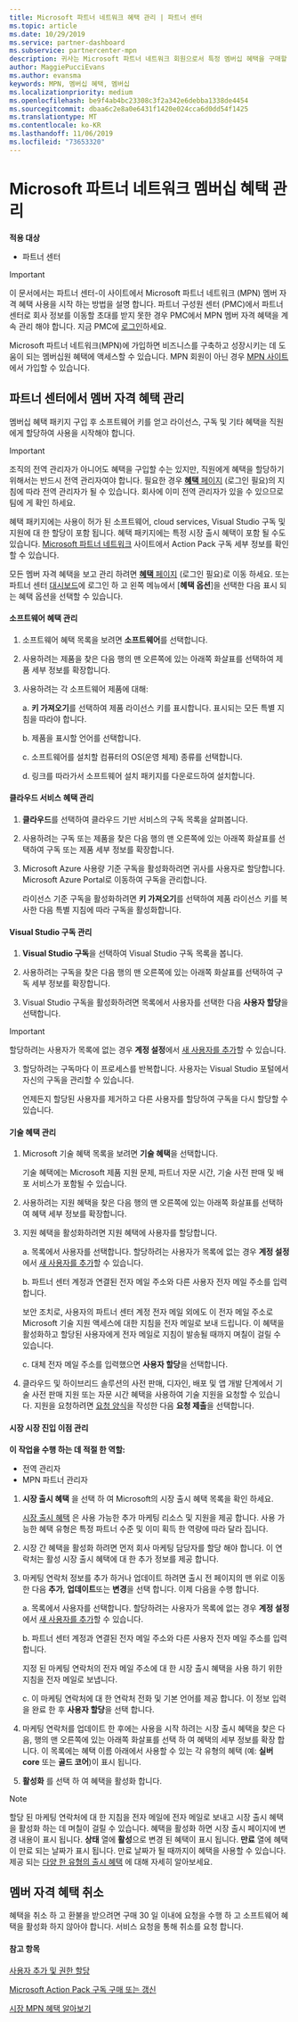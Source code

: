 ```yaml
---
title: Microsoft 파트너 네트워크 혜택 관리 | 파트너 센터
ms.topic: article
ms.date: 10/29/2019
ms.service: partner-dashboard
ms.subservice: partnercenter-mpn
description: 귀사는 Microsoft 파트너 네트워크 회원으로서 특정 멤버십 혜택을 구매할 자격이 있습니다. 파트너 센터에서 멤버 자격 혜택을 활성화 하 고 관리 하는 방법을 설명 합니다.
author: MaggiePucciEvans
ms.author: evansma
keywords: MPN, 멤버십 혜택, 멤버십
ms.localizationpriority: medium
ms.openlocfilehash: be9f4ab4bc23308c3f2a342e6debba1338de4454
ms.sourcegitcommit: dbaa6c2e8a0e6431f1420e024cca6d0dd54f1425
ms.translationtype: MT
ms.contentlocale: ko-KR
ms.lasthandoff: 11/06/2019
ms.locfileid: "73653320"
---
```

# <a name="manage-your-microsoft-partner-network-membership-benefits"></a>Microsoft 파트너 네트워크 멤버십 혜택 관리

**적용 대상**

-  파트너 센터

>[!IMPORTANT]
>이 문서에서는 파트너 센터-이 사이트에서 Microsoft 파트너 네트워크 (MPN) 멤버 자격 혜택 사용을 시작 하는 방법을 설명 합니다. 파트너 구성원 센터 (PMC)에서 파트너 센터로 회사 정보를 이동할 초대를 받지 못한 경우 PMC에서 MPN 멤버 자격 혜택을 계속 관리 해야 합니다. 지금 PMC에 [로그인](https://partner.microsoft.com/_login?authType=OpenIdConnect)하세요.

Microsoft 파트너 네트워크(MPN)에 가입하면 비즈니스를 구축하고 성장시키는 데 도움이 되는 멤버십원 혜택에 액세스할 수 있습니다. MPN 회원이 아닌 경우 [MPN 사이트](https://partner.microsoft.com/membership)에서 가입할 수 있습니다.


## <a name="manage-your-membership-benefits-in-the-partner-center"></a>파트너 센터에서 멤버 자격 혜택 관리

멤버십 혜택 패키지 구입 후 소프트웨어 키를 얻고 라이선스, 구독 및 기타 혜택을 직원에게 할당하여 사용을 시작해야 합니다. 

>[!IMPORTANT]
>조직의 전역 관리자가 아니어도 혜택을 구입할 수는 있지만, 직원에게 혜택을 할당하기 위해서는 반드시 전역 관리자여야 합니다. 필요한 경우 [ **혜택** 페이지](https://partnercenter.microsoft.com/pcv/partnership/benefits) (로그인 필요)의 지침에 따라 전역 관리자가 될 수 있습니다. 회사에 이미 전역 관리자가 있을 수 있으므로 팀에 게 확인 하세요.

혜택 패키지에는 사용이 허가 된 소프트웨어, cloud services, Visual Studio 구독 및 지원에 대 한 할당이 포함 됩니다. 혜택 패키지에는 특정 시장 출시 혜택이 포함 될 수도 있습니다. [Microsoft 파트너 네트워크](https://partner.microsoft.com/membership/internal-use-software) 사이트에서 Action Pack 구독 세부 정보를 확인할 수 있습니다.  

모든 멤버 자격 혜택을 보고 관리 하려면 [ **혜택** 페이지](https://partnercenter.microsoft.com/pcv/partnership/benefits) (로그인 필요)로 이동 하세요. 또는 파트너 센터 [대시보드](https://docs.microsoft.com/partner-center/)에 로그인 하 고 왼쪽 메뉴에서 [**혜택 옵션**]을 선택한 다음 표시 되는 혜택 옵션을 선택할 수 있습니다.  

#### <a name="manage-software-benefits"></a>소프트웨어 혜택 관리

1.  소프트웨어 혜택 목록을 보려면 **소프트웨어**를 선택합니다. 

2.  사용하려는 제품을 찾은 다음 행의 맨 오른쪽에 있는 아래쪽 화살표를 선택하여 제품 세부 정보를 확장합니다. 

3. 사용하려는 각 소프트웨어 제품에 대해:

    a. **키 가져오기**를 선택하여 제품 라이선스 키를 표시합니다. 표시되는 모든 특별 지침을 따라야 합니다.

    b. 제품을 표시할 언어를 선택합니다.

    c. 소프트웨어를 설치할 컴퓨터의 OS(운영 체제) 종류를 선택합니다.

    d. 링크를 따라가서 소프트웨어 설치 패키지를 다운로드하여 설치합니다.


#### <a name="manage-cloud-services-benefits"></a>클라우드 서비스 혜택 관리

1. **클라우드**를 선택하여 클라우드 기반 서비스의 구독 목록을 살펴봅니다.

2. 사용하려는 구독 또는 제품을 찾은 다음 행의 맨 오른쪽에 있는 아래쪽 화살표를 선택하여 구독 또는 제품 세부 정보를 확장합니다. 

3. Microsoft Azure 사용량 기준 구독을 활성화하려면 귀사를 사용자로 할당합니다. Microsoft Azure Portal로 이동하여 구독을 관리합니다.

    라이선스 기준 구독을 활성화하려면 **키 가져오기**를 선택하여 제품 라이선스 키를 복사한 다음 특별 지침에 따라 구독을 활성화합니다.  


#### <a name="manage-visual-studio-subscriptions"></a>Visual Studio 구독 관리

1. **Visual Studio 구독**을 선택하여 Visual Studio 구독 목록을 봅니다. 

2. 사용하려는 구독을 찾은 다음 행의 맨 오른쪽에 있는 아래쪽 화살표를 선택하여 구독 세부 정보를 확장합니다. 

3. Visual Studio 구독을 활성화하려면 목록에서 사용자를 선택한 다음 **사용자 할당**을 선택합니다. 

> [!IMPORTANT]  
> 할당하려는 사용자가 목록에 없는 경우 **계정 설정**에서 [새 사용자를 추가](create-user-accounts-and-set-permissions.md)할 수 있습니다.

3. 할당하려는 구독마다 이 프로세스를 반복합니다. 사용자는 Visual Studio 포털에서 자신의 구독을 관리할 수 있습니다. 

    언제든지 할당된 사용자를 제거하고 다른 사용자를 할당하여 구독을 다시 할당할 수 있습니다. 


#### <a name="manage-technical-benefits"></a>기술 혜택 관리

1. Microsoft 기술 혜택 목록을 보려면 **기술 혜택**을 선택합니다.

    기술 혜택에는 Microsoft 제품 지원 문제, 파트너 자문 시간, 기술 사전 판매 및 배포 서비스가 포함될 수 있습니다.   

2. 사용하려는 지원 혜택을 찾은 다음 행의 맨 오른쪽에 있는 아래쪽 화살표를 선택하여 혜택 세부 정보를 확장합니다. 

3. 지원 혜택을 활성화하려면 지원 혜택에 사용자를 할당합니다. 
   
    a.  목록에서 사용자를 선택합니다. 할당하려는 사용자가 목록에 없는 경우 **계정 설정**에서 [새 사용자를 추가](create-user-accounts-and-set-permissions.md)할 수 있습니다.

    b.  파트너 센터 계정과 연결된 전자 메일 주소와 다른 사용자 전자 메일 주소를 입력합니다. 
    
    보안 조치로, 사용자의 파트너 센터 계정 전자 메일 외에도 이 전자 메일 주소로 Microsoft 기술 지원 액세스에 대한 지침을 전자 메일로 보내 드립니다. 이 혜택을 활성화하고 할당된 사용자에게 전자 메일로 지침이 발송될 때까지 며칠이 걸릴 수 있습니다.    
    
    c.  대체 전자 메일 주소를 입력했으면 **사용자 할당**을 선택합니다. 

4. 클라우드 및 하이브리드 솔루션의 사전 판매, 디자인, 배포 및 앱 개발 단계에서 기술 사전 판매 지원 또는 자문 시간 혜택을 사용하여 기술 지원을 요청할 수 있습니다. 지원을 요청하려면 [요청 양식](https://partnercenter.microsoft.com/pcv/partnership/benefits/createadvisoryhoursservicerequest
)을 작성한 다음 **요청 제출**을 선택합니다.

#### <a name="manage-go-to-market-benefits"></a>시장 시장 진입 이점 관리

**이 작업을 수행 하는 데 적절 한 역할:**

- 전역 관리자
- MPN 파트너 관리자


1. **시장 출시 혜택** 을 선택 하 여 Microsoft의 시장 출시 혜택 목록을 확인 하세요.

    [시장 출시 혜택](mpn-learn-about-go-to-market-benefits.md) 은 사용 가능한 추가 마케팅 리소스 및 지원을 제공 합니다. 사용 가능한 혜택 유형은 특정 파트너 수준 및 이미 획득 한 역량에 따라 달라 집니다.

2. 시장 간 혜택을 활성화 하려면 먼저 회사 마케팅 담당자를 할당 해야 합니다. 이 연락처는 활성 시장 출시 혜택에 대 한 추가 정보를 제공 합니다.

3. 마케팅 연락처 정보를 추가 하거나 업데이트 하려면 출시 전 페이지의 맨 위로 이동한 다음 **추가**, **업데이트**또는 **변경**을 선택 합니다. 이제 다음을 수행 합니다.  
   
    a.  목록에서 사용자를 선택합니다. 할당하려는 사용자가 목록에 없는 경우 **계정 설정**에서 [새 사용자를 추가](create-user-accounts-and-set-permissions.md)할 수 있습니다.

    b.  파트너 센터 계정과 연결된 전자 메일 주소와 다른 사용자 전자 메일 주소를 입력합니다. 
    
    지정 된 마케팅 연락처의 전자 메일 주소에 대 한 시장 출시 혜택을 사용 하기 위한 지침을 전자 메일로 보냅니다. 
    
    c.  이 마케팅 연락처에 대 한 연락처 전화 및 기본 언어를 제공 합니다. 이 정보 입력을 완료 한 후 **사용자 할당**을 선택 합니다. 

4. 마케팅 연락처를 업데이트 한 후에는 사용을 시작 하려는 시장 출시 혜택을 찾은 다음, 행의 맨 오른쪽에 있는 아래쪽 화살표를 선택 하 여 혜택의 세부 정보를 확장 합니다. 이 목록에는 혜택 이름 아래에서 사용할 수 있는 각 유형의 혜택 (예: **실버 core** 또는 **골드 코어**)이 표시 됩니다.

5. **활성화** 를 선택 하 여 혜택을 활성화 합니다.

> [!NOTE]
>할당 된 마케팅 연락처에 대 한 지침을 전자 메일에 전자 메일로 보내고 시장 출시 혜택을 활성화 하는 데 며칠이 걸릴 수 있습니다. 혜택을 활성화 하면 시장 출시 페이지에 변경 내용이 표시 됩니다. **상태** 열에 **활성**으로 변경 된 혜택이 표시 됩니다. **만료** 열에 혜택이 만료 되는 날짜가 표시 됩니다. 만료 날짜가 될 때까지이 혜택을 사용할 수 있습니다. 제공 되는 [다양 한 유형의 출시 혜택](mpn-learn-about-go-to-market-benefits.md) 에 대해 자세히 알아보세요.  


## <a name="cancel-a-membership-benefit"></a>멤버 자격 혜택 취소

혜택을 취소 하 고 환불을 받으려면 구매 30 일 이내에 요청을 수행 하 고 소프트웨어 혜택을 활성화 하지 않아야 합니다. 서비스 요청을 통해 취소를 요청 합니다.


#### <a name="see-also"></a>참고 항목

[사용자 추가 및 권한 할당](create-user-accounts-and-set-permissions.md)

[Microsoft Action Pack 구독 구매 또는 갱신](mpn-get-action-pack.md)

[시장 MPN 혜택 알아보기](mpn-learn-about-go-to-market-benefits.md)